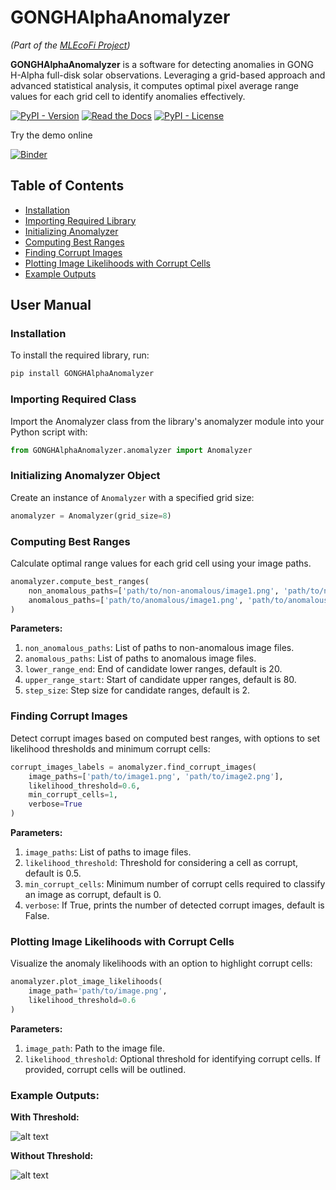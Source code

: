 # GONGHAlphaAnomalyzer

_(Part of the [MLEcoFi Project](https://www.mlecofi.net/))_

**GONGHAlphaAnomalyzer** is a software for detecting anomalies in GONG H-Alpha full-disk solar observations. Leveraging a grid-based approach and advanced statistical analysis, it computes optimal pixel average range values for each grid cell to identify anomalies effectively.

[![PyPI - Version](https://img.shields.io/pypi/v/GONGHAlphaAnomalyzer)](https://pypi.org/project/GONGHAlphaAnomalyzer/)
[![Read the Docs](https://img.shields.io/readthedocs/gonghalphaanomalyzer)](https://gonghalphaanomalyzer.readthedocs.io/en/latest/)
[![PyPI - License](https://img.shields.io/pypi/l/GONGHAlphaAnomalyzer)](https://opensource.org/licenses/MIT)

Try the demo online

[![Binder](https://mybinder.org/badge_logo.svg)](https://mybinder.org/v2/git/https%3A%2F%2Fbitbucket.org%2Fdataresearchlab%2Fgonghalphaanomalyzer/deployment?urlpath=lab/tree/binder)

## Table of Contents

- [Installation](#installation)
- [Importing Required Library](#importing-required-library)
- [Initializing Anomalyzer](#initializing-anomalyzer)
- [Computing Best Ranges](#computing-best-ranges)
- [Finding Corrupt Images](#finding-corrupt-images)
- [Plotting Image Likelihoods with Corrupt Cells](#plotting-image-likelihoods-with-corrupt-cells)
- [Example Outputs](#example-outputs)

## User Manual

### Installation

To install the required library, run:

```bash
pip install GONGHAlphaAnomalyzer
```

### Importing Required Class

Import the Anomalyzer class from the library's anomalyzer module into your Python script with:

```python
from GONGHAlphaAnomalyzer.anomalyzer import Anomalyzer
```

### Initializing Anomalyzer Object

Create an instance of `Anomalyzer` with a specified grid size:

```python
anomalyzer = Anomalyzer(grid_size=8)
```

### Computing Best Ranges

Calculate optimal range values for each grid cell using your image paths.

```python
anomalyzer.compute_best_ranges(
    non_anomalous_paths=['path/to/non-anomalous/image1.png', 'path/to/non-anomalous/image2.png'],
    anomalous_paths=['path/to/anomalous/image1.png', 'path/to/anomalous/image2.png']
)
```

**Parameters:**

1. `non_anomalous_paths`: List of paths to non-anomalous image files.
2. `anomalous_paths`: List of paths to anomalous image files.
3. `lower_range_end`: End of candidate lower ranges, default is 20.
4. `upper_range_start`: Start of candidate upper ranges, default is 80.
5. `step_size`: Step size for candidate ranges, default is 2.

### Finding Corrupt Images

Detect corrupt images based on computed best ranges, with options to set likelihood thresholds and minimum corrupt cells:

```python
corrupt_images_labels = anomalyzer.find_corrupt_images(
    image_paths=['path/to/image1.png', 'path/to/image2.png'],
    likelihood_threshold=0.6,
    min_corrupt_cells=1,
    verbose=True
)
```

**Parameters:**

1. `image_paths`: List of paths to image files.
2. `likelihood_threshold`: Threshold for considering a cell as corrupt, default is 0.5.
3. `min_corrupt_cells`: Minimum number of corrupt cells required to classify an image as corrupt, default is 0.
4. `verbose`: If True, prints the number of detected corrupt images, default is False.

### Plotting Image Likelihoods with Corrupt Cells

Visualize the anomaly likelihoods with an option to highlight corrupt cells:

```python
anomalyzer.plot_image_likelihoods(
    image_path='path/to/image.png',
    likelihood_threshold=0.6
)
```

**Parameters:**

1. `image_path`: Path to the image file.
2. `likelihood_threshold`: Optional threshold for identifying corrupt cells. If provided, corrupt cells will be outlined.

### Example Outputs:

**With Threshold:**

![alt text](https://bitbucket.org/dataresearchlab/gonghalphaanomalyzer/raw/334e18c4ba7cdad41115714d605811261e552389/_readme_images/20130114105034Ch_Anomaly_Likelihoods.jpeg)

**Without Threshold:**

![alt text](https://bitbucket.org/dataresearchlab/gonghalphaanomalyzer/raw/334e18c4ba7cdad41115714d605811261e552389/_readme_images/20130114105034Ch_Anomaly_Likelihoods_NoThreshold.jpeg)
